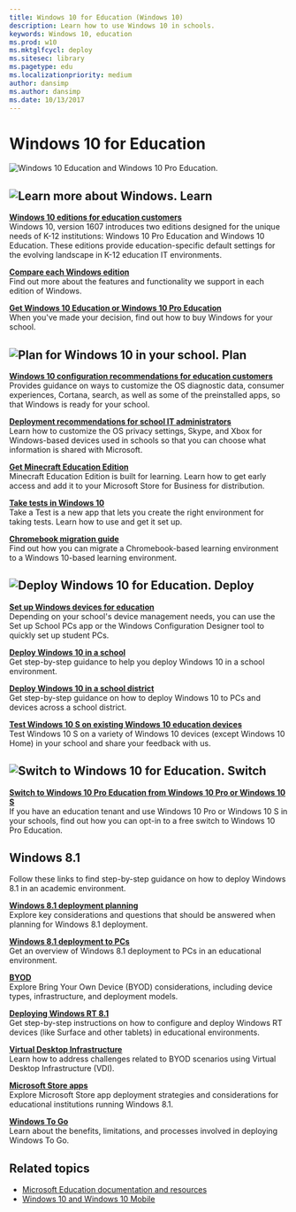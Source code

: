 ```yaml
---
title: Windows 10 for Education (Windows 10)
description: Learn how to use Windows 10 in schools.
keywords: Windows 10, education
ms.prod: w10
ms.mktglfcycl: deploy
ms.sitesec: library
ms.pagetype: edu
ms.localizationpriority: medium
author: dansimp
ms.author: dansimp
ms.date: 10/13/2017
---
```


# Windows 10 for Education

![Windows 10 Education and Windows 10 Pro Education.](images/windows-10-for-education-banner.png)

## ![Learn more about Windows.](images/education.png) Learn

<p><b><a href="windows-editions-for-education-customers.md" data-raw-source="[Windows 10 editions for education customers](windows-editions-for-education-customers.md)">Windows 10 editions for education customers</a></b><br />Windows 10, version 1607 introduces two editions designed for the unique needs of K-12 institutions: Windows 10 Pro Education and Windows 10 Education. These editions provide education-specific default settings for the evolving landscape in K-12 education IT environments.</p>
<p><b><a href="https://www.microsoft.com/WindowsForBusiness/Compare" data-raw-source="[Compare each Windows edition](https://www.microsoft.com/WindowsForBusiness/Compare)">Compare each Windows edition</a></b><br />Find out more about the features and functionality we support in each edition of Windows.</p>
<p><b><a href="https://www.microsoft.com/education/buy-license/overview-of-how-to-buy/default.aspx?tabshow=schools" data-raw-source="[Get Windows 10 Education or Windows 10 Pro Education](https://www.microsoft.com/education/buy-license/overview-of-how-to-buy/default.aspx?tabshow=schools)">Get Windows 10 Education or Windows 10 Pro Education</a></b><br />When you&#39;ve made your decision, find out how to buy Windows for your school.</p>

## ![Plan for Windows 10 in your school.](images/clipboard.png) Plan

<p><b><a href="configure-windows-for-education.md" data-raw-source="[Windows 10 configuration recommendations for education customers](configure-windows-for-education.md)">Windows 10 configuration recommendations for education customers</a></b><br />Provides guidance on ways to customize the OS diagnostic data, consumer experiences, Cortana, search, as well as some of the preinstalled apps, so that Windows is ready for your school.</p>
<p><b><a href="edu-deployment-recommendations.md" data-raw-source="[Deployment recommendations for school IT administrators](edu-deployment-recommendations.md)">Deployment recommendations for school IT administrators</a></b><br />Learn how to customize the OS privacy settings, Skype, and Xbox for Windows-based devices used in schools so that you can choose what information is shared with Microsoft.</p>
<b><a href="get-minecraft-for-education.md" data-raw-source="[Get Minecraft Education Edition](get-minecraft-for-education.md)">Get Minecraft Education Edition</a></b><br />Minecraft Education Edition is built for learning. Learn how to get early access and add it to your Microsoft Store for Business for distribution.</p></div>
<div class="side-by-side-content-right"><p><b><a href="take-tests-in-windows-10.md" data-raw-source="[Take tests in Windows 10](take-tests-in-windows-10.md)">Take tests in Windows 10</a></b><br />Take a Test is a new app that lets you create the right environment for taking tests. Learn how to use and get it set up.</p>
<p><b><a href="chromebook-migration-guide.md" data-raw-source="[Chromebook migration guide](chromebook-migration-guide.md)">Chromebook migration guide</a></b><br />Find out how you can migrate a Chromebook-based learning environment to a Windows 10-based learning environment.</p>

## ![Deploy Windows 10 for Education.](images/PCicon.png) Deploy

<p><b><a href="set-up-windows-10.md" data-raw-source="[Set up Windows devices for education](set-up-windows-10.md)">Set up Windows devices for education</a></b><br />Depending on your school&#39;s device management needs, you can use the Set up School PCs app or the Windows Configuration Designer tool to quickly set up student PCs.</p>
<p><b><a href="deploy-windows-10-in-a-school.md" data-raw-source="[Deploy Windows 10 in a school](deploy-windows-10-in-a-school.md)">Deploy Windows 10 in a school</a></b><br />Get step-by-step guidance to help you deploy Windows 10 in a school environment.</p>
<p><b><a href="deploy-windows-10-in-a-school-district.md" data-raw-source="[Deploy Windows 10 in a school district](deploy-windows-10-in-a-school-district.md)">Deploy Windows 10 in a school district</a></b><br />Get step-by-step guidance on how to deploy Windows 10 to PCs and devices across a school district.</p>
<p><b><a href="test-windows10s-for-edu.md" data-raw-source="[Test Windows 10 S on existing Windows 10 education devices](test-windows10s-for-edu.md)">Test Windows 10 S on existing Windows 10 education devices</a></b><br />Test Windows 10 S on a variety of Windows 10 devices (except Windows 10 Home) in your school and share your feedback with us.</p>

## ![Switch to Windows 10 for Education.](images/windows.png) Switch

<p><b><a href="change-to-pro-education.md" data-raw-source="[Switch to Windows 10 Pro Education from Windows 10 Pro or Windows 10 S](change-to-pro-education.md)">Switch to Windows 10 Pro Education from Windows 10 Pro or Windows 10 S</a></b><br />If you have an education tenant and use Windows 10 Pro or Windows 10 S in your schools, find out how you can opt-in to a free switch to Windows 10 Pro Education.</p>


## Windows 8.1

Follow these links to find step-by-step guidance on how to deploy Windows 8.1 in an academic environment.

<p><b><a href="/previous-versions/windows/it-pro/windows-8.1-and-8/dn645509(v=ws.11)" target="_blank">Windows 8.1 deployment planning</a></b><br />Explore key considerations and questions that should be answered when planning for Windows 8.1 deployment.</p>
<p><b><a href="/previous-versions/windows/it-pro/windows-8.1-and-8/dn645528(v=ws.11)" target="_blank">Windows 8.1 deployment to PCs</a></b><br />Get an overview of Windows 8.1 deployment to PCs in an educational environment.</p>
<p><b><a href="/previous-versions/windows/it-pro/windows-8.1-and-8/dn645510(v=ws.11)" target="_blank">BYOD</a></b><br />Explore Bring Your Own Device (BYOD) considerations, including device types, infrastructure, and deployment models.</p>
<p><b><a href="/previous-versions/windows/it-pro/windows-8.1-and-8/dn645488(v=ws.11)" target="_blank">Deploying Windows RT 8.1</a></b><br />Get step-by-step instructions on how to configure and deploy Windows RT devices (like Surface and other tablets) in educational environments.</p>
<p><b><a href="/previous-versions/windows/it-pro/windows-8.1-and-8/dn645483(v=ws.11)" target="_blank">Virtual Desktop Infrastructure</a></b><br />Learn how to address challenges related to BYOD scenarios using Virtual Desktop Infrastructure (VDI).</p>
<p><b><a href="/previous-versions/windows/it-pro/windows-8.1-and-8/dn645532(v=ws.11)" target="_blank">Microsoft Store apps</a></b><br />Explore Microsoft Store app deployment strategies and considerations for educational institutions running Windows 8.1.</p>
<p><b><a href="/previous-versions/windows/it-pro/windows-8.1-and-8/dn645486(v=ws.11)" target="_blank">Windows To Go</a></b><br />Learn about the benefits, limitations, and processes involved in deploying Windows To Go.</p>

## Related topics
- [Microsoft Education documentation and resources](/education)
- [Windows 10 and Windows 10 Mobile](/windows/windows-10/)

<!--
<p><b><a href="/education/" target="_blank">Try it out: Windows 10 deployment (for education)</a></b><br />Learn how to upgrade devices running the Windows 7 operating system to Windows 10 Anniversary Update, and how to manage devices, apps, and users in Windows 10 Anniversary Update.<br /><br />For the best experience, use this guide in tandem with the <a href="https://vlabs.holsystems.com/vlabs/technet?eng=VLabs&auth=none&src=vlabs&altadd=true&labid=20949&lod=true" target="_blank">TechNet Virtual Lab: IT Pro Try-It-Out</a>.</p>
-->